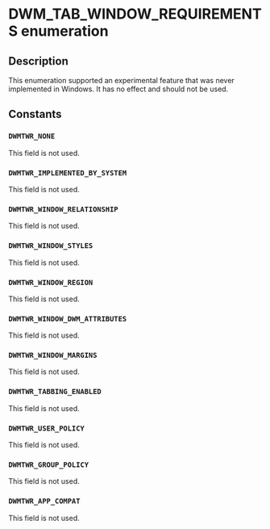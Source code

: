 # DWM_TAB_WINDOW_REQUIREMENTS enumeration

## Description

This enumeration supported an experimental feature that was never implemented in Windows. It has no effect and should not be used.

## Constants

### `DWMTWR_NONE`

This field is not used.

### `DWMTWR_IMPLEMENTED_BY_SYSTEM`

This field is not used.

### `DWMTWR_WINDOW_RELATIONSHIP`

This field is not used.

### `DWMTWR_WINDOW_STYLES`

This field is not used.

### `DWMTWR_WINDOW_REGION`

This field is not used.

### `DWMTWR_WINDOW_DWM_ATTRIBUTES`

This field is not used.

### `DWMTWR_WINDOW_MARGINS`

This field is not used.

### `DWMTWR_TABBING_ENABLED`

This field is not used.

### `DWMTWR_USER_POLICY`

This field is not used.

### `DWMTWR_GROUP_POLICY`

This field is not used.

### `DWMTWR_APP_COMPAT`

This field is not used.